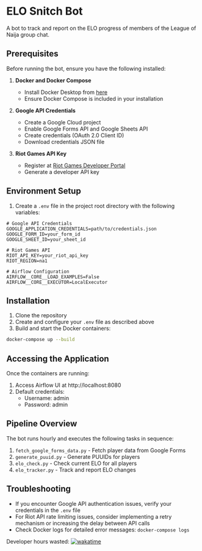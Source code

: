 # ELO Snitch Bot

A bot to track and report on the ELO progress of members of the League of Naija group chat.

## Prerequisites

Before running the bot, ensure you have the following installed:

1. **Docker and Docker Compose**
   - Install Docker Desktop from [here](https://www.docker.com/products/docker-desktop)
   - Ensure Docker Compose is included in your installation

2. **Google API Credentials**
   - Create a Google Cloud project
   - Enable Google Forms API and Google Sheets API
   - Create credentials (OAuth 2.0 Client ID)
   - Download credentials JSON file

3. **Riot Games API Key**
   - Register at [Riot Games Developer Portal](https://developer.riotgames.com/)
   - Generate a developer API key

## Environment Setup

1. Create a `.env` file in the project root directory with the following variables:
```
# Google API Credentials
GOOGLE_APPLICATION_CREDENTIALS=path/to/credentials.json
GOOGLE_FORM_ID=your_form_id
GOOGLE_SHEET_ID=your_sheet_id

# Riot Games API
RIOT_API_KEY=your_riot_api_key
RIOT_REGION=na1

# Airflow Configuration
AIRFLOW__CORE__LOAD_EXAMPLES=False
AIRFLOW__CORE__EXECUTOR=LocalExecutor
```

## Installation

1. Clone the repository
2. Create and configure your `.env` file as described above
3. Build and start the Docker containers:
```bash
docker-compose up --build
```

## Accessing the Application

Once the containers are running:
1. Access Airflow UI at http://localhost:8080
2. Default credentials:
   - Username: admin
   - Password: admin

## Pipeline Overview

The bot runs hourly and executes the following tasks in sequence:
1. `fetch_google_forms_data.py` - Fetch player data from Google Forms
2. `generate_puuid.py` - Generate PUUIDs for players
3. `elo_check.py` - Check current ELO for all players
4. `elo_tracker.py` - Track and report ELO changes

## Troubleshooting

- If you encounter Google API authentication issues, verify your credentials in the `.env` file
- For Riot API rate limiting issues, consider implementing a retry mechanism or increasing the delay between API calls
- Check Docker logs for detailed error messages: `docker-compose logs`

Developer hours wasted: [![wakatime](https://wakatime.com/badge/user/7bb4aa36-0e0a-4c8e-9ce5-180c23c37a37/project/3587c415-099d-40f9-afd5-0869b61cfe72.svg)](https://wakatime.com/badge/user/7bb4aa36-0e0a-4c8e-9ce5-180c23c37a37/project/3587c415-099d-40f9-afd5-0869b61cfe72)